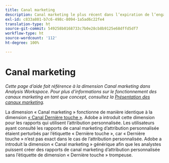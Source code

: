 ```yaml
---
title: Canal marketing
description: Canal marketing le plus récent dans l’expiration de l’engagement du visiteur.
exl-id: c833a801-b7c6-498c-8094-1a5ad6c22fe4
translation-type: ht
source-git-commit: 549258b0168733c7b0e28cb8b9125e68dffd5df7
workflow-type: ht
source-wordcount: '112'
ht-degree: 100%

---
```


# Canal marketing

*Cette page d’aide fait référence à la dimension Canal marketing dans Analysis Workspace. Pour plus d’informations sur le fonctionnement des canaux marketing en tant que concept, consultez la [Présentation des canaux marketing](../c-marketing-channels/c-getting-started-mchannel.md).*

La dimension « Canal marketing » fonctionne de manière identique à la dimension [« Canal Dernière touche »](last-touch-channel.md). Adobe a introduit cette dimension pour les rapports qui utilisent l’attribution personnalisée. Les utilisateurs ayant consulté les rapports de canal marketing d’attribution personnalisée étaient perturbés par l’étiquette « Dernière touche », car « Dernière touche » n’est pas exact dans le cas de l’attribution personnalisée. Adobe a introduit la dimension « Canal marketing » générique afin que les analystes puissent créer des rapports de canal marketing d’attribution personnalisée sans l’étiquette de dimension « Dernière touche » trompeuse.
